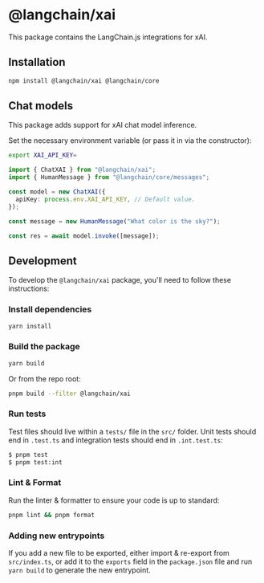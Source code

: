 # @langchain/xai

This package contains the LangChain.js integrations for xAI.

## Installation

```bash npm2yarn
npm install @langchain/xai @langchain/core
```

## Chat models

This package adds support for xAI chat model inference.

Set the necessary environment variable (or pass it in via the constructor):

```bash
export XAI_API_KEY=
```

```typescript
import { ChatXAI } from "@langchain/xai";
import { HumanMessage } from "@langchain/core/messages";

const model = new ChatXAI({
  apiKey: process.env.XAI_API_KEY, // Default value.
});

const message = new HumanMessage("What color is the sky?");

const res = await model.invoke([message]);
```

## Development

To develop the `@langchain/xai` package, you'll need to follow these instructions:

### Install dependencies

```bash
yarn install
```

### Build the package

```bash
yarn build
```

Or from the repo root:

```bash
pnpm build --filter @langchain/xai
```

### Run tests

Test files should live within a `tests/` file in the `src/` folder. Unit tests should end in `.test.ts` and integration tests should
end in `.int.test.ts`:

```bash
$ pnpm test
$ pnpm test:int
```

### Lint & Format

Run the linter & formatter to ensure your code is up to standard:

```bash
pnpm lint && pnpm format
```

### Adding new entrypoints

If you add a new file to be exported, either import & re-export from `src/index.ts`, or add it to the `exports` field in the `package.json` file and run `yarn build` to generate the new entrypoint.
